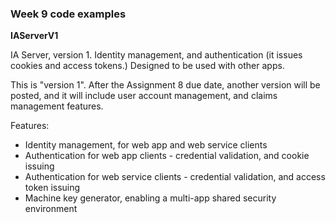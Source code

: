 ### Week 9 code examples

**IAServerV1**

IA Server, version 1. Identity management, and authentication (it issues cookies and access tokens.) Designed to be used with other apps.  

This is "version 1". After the Assignment 8 due date, another version will be posted, and it will include user account management, and claims management features.  

Features:
* Identity management, for web app and web service clients
* Authentication for web app clients - credential validation, and cookie issuing
* Authentication for web service clients - credential validation, and access token issuing
* Machine key generator, enabling a multi-app shared security environment
